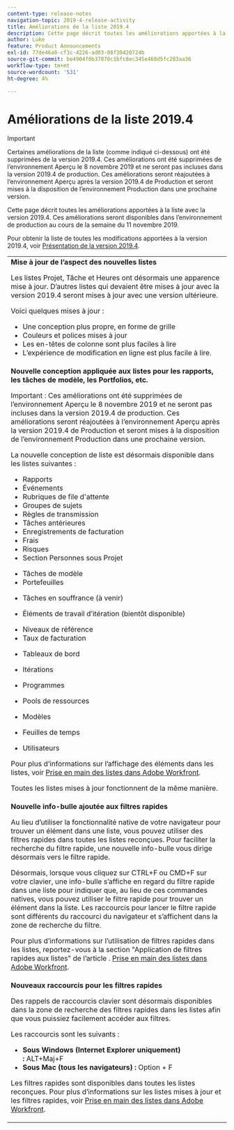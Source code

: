 ```yaml
---
content-type: release-notes
navigation-topic: 2019-4-release-activity
title: Améliorations de la liste 2019.4
description: Cette page décrit toutes les améliorations apportées à la liste avec la version 2019.4. Ces améliorations seront disponibles dans l’environnement de production au cours de la semaine du 11 novembre 2019.
author: Luke
feature: Product Announcements
exl-id: 77de46a0-cf3c-4226-ad03-08f30420724b
source-git-commit: be4904f0b37870c1bfc8ec345e468d5fc283aa36
workflow-type: tm+mt
source-wordcount: '531'
ht-degree: 4%

---
```


# Améliorations de la liste 2019.4

>[!IMPORTANT]
>
>Certaines améliorations de la liste (comme indiqué ci-dessous) ont été supprimées de la version 2019.4. Ces améliorations ont été supprimées de l’environnement Aperçu le 8 novembre 2019 et ne seront pas incluses dans la version 2019.4 de production. Ces améliorations seront réajoutées à l’environnement Aperçu après la version 2019.4 de Production et seront mises à la disposition de l’environnement Production dans une prochaine version.

Cette page décrit toutes les améliorations apportées à la liste avec la version 2019.4. Ces améliorations seront disponibles dans l’environnement de production au cours de la semaine du 11 novembre 2019.

Pour obtenir la liste de toutes les modifications apportées à la version 2019.4, voir [Présentation de la version 2019.4](../../../../product-announcements/product-releases/quarterly-release-archive/2019.4-release-activity/2019.4-release-activity-overview.md).

<table style="table-layout:auto"> 
 <col> 
 <tbody> 
  <tr> 
   <td><strong>Mise à jour de l’aspect des nouvelles listes</strong> <p>Les listes Projet, Tâche et Heures ont désormais une apparence mise à jour. D’autres listes qui devaient être mises à jour avec la version 2019.4 seront mises à jour avec une version ultérieure.</p> <p>Voici quelques mises à jour :</p> 
    <ul> 
     <li>Une conception plus propre, en forme de grille</li> 
     <li>Couleurs et polices mises à jour</li> 
     <li>Les en-têtes de colonne sont plus faciles à lire</li> 
     <li>L’expérience de modification en ligne est plus facile à lire.</li> 
    </ul> </td> 
  </tr> 
  <tr> 
   <td><strong>Nouvelle conception appliquée aux listes pour les rapports, les tâches de modèle, les Portfolios, etc.</strong> <p>Important : Ces améliorations ont été supprimées de l’environnement Aperçu le 8 novembre 2019 et ne seront pas incluses dans la version 2019.4 de production. Ces améliorations seront réajoutées à l’environnement Aperçu après la version 2019.4 de Production et seront mises à la disposition de l’environnement Production dans une prochaine version.</p> <p>La nouvelle conception de liste est désormais disponible dans les listes suivantes :</p> 
    <ul> 
     <li>Rapports </li> 
     <li>Événements</li> 
     <li>Rubriques de file d'attente </li> 
     <li>Groupes de sujets </li> 
     <li>Règles de transmission </li> 
     <li>Tâches antérieures </li> 
     <li>Enregistrements de facturation </li> 
     <li>Frais </li> 
     <li>Risques </li> 
     <li>Section Personnes sous Projet </li> 
    </ul> 
    <ul> 
     <li>Tâches de modèle </li> 
     <li>Portefeuilles </li> 
     <li> <p>Tâches en souffrance (à venir)</p> </li> 
     <li> <p>Éléments de travail d’itération (bientôt disponible) </p> </li> 
     <li>Niveaux de référence </li> 
     <li>Taux de facturation </li> 
     <li> <p>Tableaux de bord </p> </li> 
     <li> <p>Itérations </p> </li> 
     <li> <p>Programmes </p> </li> 
     <li> <p>Pools de ressources </p> </li> 
     <li> <p>Modèles </p> </li> 
     <li> <p>Feuilles de temps </p> </li> 
     <li> <p>Utilisateurs </p> </li> 
    </ul> <p>Pour plus d’informations sur l’affichage des éléments dans les listes, voir <a href="../../../../workfront-basics/navigate-workfront/use-lists/view-items-in-a-list.md" class="MCXref xref" xrefformat="{para}">Prise en main des listes dans Adobe Workfront</a>.</p> <p>Toutes les listes mises à jour fonctionnent de la même manière. </p> </td> 
  </tr> 
  <tr> 
   <td> 
    <div> 
     <strong>Nouvelle info-bulle ajoutée aux filtres rapides</strong> 
     <p> Au lieu d’utiliser la fonctionnalité native de votre navigateur pour trouver un élément dans une liste, vous pouvez utiliser des filtres rapides dans toutes les listes reconçues. Pour faciliter la recherche du filtre rapide, une nouvelle info-bulle vous dirige désormais vers le filtre rapide.</p> 
     <p>Désormais, lorsque vous cliquez sur CTRL+F ou CMD+F sur votre clavier, une info-bulle s’affiche en regard du filtre rapide dans une liste pour indiquer que, au lieu de ces commandes natives, vous pouvez utiliser le filtre rapide pour trouver un élément dans la liste. Les raccourcis pour lancer le filtre rapide sont différents du raccourci du navigateur et s’affichent dans la zone de recherche du filtre.</p> 
     <p>Pour plus d’informations sur l’utilisation de filtres rapides dans les listes, reportez-vous à la section "Application de filtres rapides aux listes" de l’article . <a href="../../../../workfront-basics/navigate-workfront/use-lists/view-items-in-a-list.md" class="MCXref xref" xrefformat="{para}">Prise en main des listes dans Adobe Workfront</a>.</p> 
    </div> </td> 
  </tr> 
  <tr> 
   <td> 
    <div> 
     <strong>Nouveaux raccourcis pour les filtres rapides</strong> 
     <p>Des rappels de raccourcis clavier sont désormais disponibles dans la zone de recherche des filtres rapides dans les listes afin que vous puissiez facilement accéder aux filtres. </p> 
     <p>Les raccourcis sont les suivants :</p> 
     <ul> 
      <li><strong>Sous Windows (Internet Explorer uniquement) :</strong> ALT+Maj+F</li> 
      <li><strong>Sous Mac (tous les navigateurs) :</strong> Option + F</li> 
     </ul> 
     <p>Les filtres rapides sont disponibles dans toutes les listes reconçues. Pour plus d’informations sur les listes mises à jour et les filtres rapides, voir <a href="../../../../workfront-basics/navigate-workfront/use-lists/view-items-in-a-list.md" class="MCXref xref" xrefformat="{para}">Prise en main des listes dans Adobe Workfront</a>.</p>
    </div> </td> 
  </tr> 
 </tbody> 
</table>

